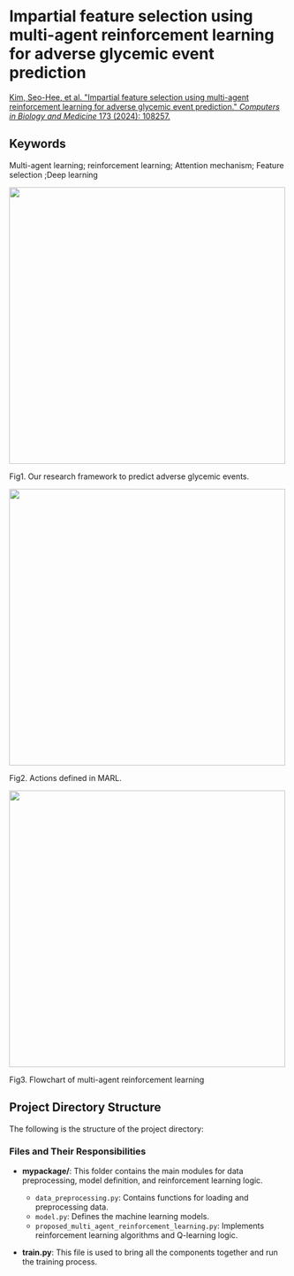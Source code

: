 # Impartial feature selection using multi-agent reinforcement learning for adverse glycemic event prediction

[Kim, Seo-Hee, et al. "Impartial feature selection using multi-agent reinforcement learning for adverse glycemic event prediction." *Computers in Biology and Medicine* 173 (2024): 108257.](https://www.sciencedirect.com/science/article/pii/S001048252400341X?casa_token=hLZXFbOh23cAAAAA:hcaI-JLB53Bpn26rhG8eHdc-xXn7YHzpkYiVDfgf24gAwUl0faagI2Ty1nY2Cp5ufdLYJsYs_nc)

## Keywords
Multi-agent learning; reinforcement learning; Attention mechanism; Feature selection ;Deep learning

<img src="https://github.com/user-attachments/assets/9653abcf-3c77-483a-8348-29ea2732f2cc" width="500">
<p>Fig1. Our research framework to predict adverse glycemic events.</p>

<img src="https://github.com/user-attachments/assets/306046f7-7525-4b28-b372-daca4eadeb32" width="500">
<p>Fig2. Actions defined in MARL.</p>

<img src="https://github.com/user-attachments/assets/0d275e9c-c0ae-4a0f-92f3-d7b866e98c69" width="500">
<p>Fig3. Flowchart of multi-agent reinforcement learning</p>

## Project Directory Structure

The following is the structure of the project directory:


### Files and Their Responsibilities

- **mypackage/**: This folder contains the main modules for data preprocessing, model definition, and reinforcement learning logic.
  - `data_preprocessing.py`: Contains functions for loading and preprocessing data.
  - `model.py`: Defines the machine learning models.
  - `proposed_multi_agent_reinforcement_learning.py`: Implements reinforcement learning algorithms and Q-learning logic.
  
- **train.py**: This file is used to bring all the components together and run the training process.

